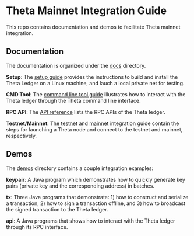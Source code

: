 # Theta Mainnet Integration Guide

This repo contains documentation and demos to facilitate Theta mainnet integration.

## Documentation

The documentation is organized under the [docs](docs/) directory. 

**Setup**: The [setup guide](docs/setup.md) provides the instructions to build and install the Theta Ledger on a Linux machine, and lauch a local private net for testing. 

**CMD Tool**: The [command line tool guide](docs/cmd.md) illustrates how to interact with the Theta ledger through the Theta command line interface. 

**RPC API**: The [API reference](docs/api.md) lists the RPC APIs of the Theta ledger. 

**Testnet/Mainnet**: The [testnet](docs/testnet.md) and [mainnet](docs/mainnet.md) integration guide contain the steps for launching a Theta node and connect to the testnet and mainnet, respectively.

## Demos

The [demos](demos/) directory contains a couple integration examples:

**keypair**: A Java program which demonstrates how to quickly generate key pairs (private key and the corresponding address) in batches.

**tx**: Three Java programs that demonstrate: 1) how to construct and serialize a transaction, 2) how to sign a transaction offline, and 3) how to broadcast the signed transaction to the Theta ledger.

**api**: A Java programs that shows how to interact with the Theta ledger through its RPC interface.
